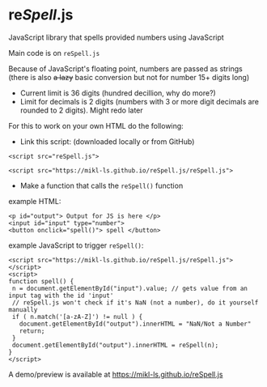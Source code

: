 # re*Spell*.js
JavaScript library that spells provided numbers using JavaScript 

Main code is on `reSpell.js`

Because of JavaScript's floating point, numbers are passed as strings (there is also ~~a lazy~~ basic conversion but not for number 15+ digits long)
- Current limit is 36 digits (hundred decillion, why do more?)
- Limit for decimals is 2 digits (numbers with 3 or more digit decimals are rounded to 2 digits). Might redo later

For this to work on your own HTML do the following:

- Link this script: (downloaded locally or from GitHub)
```
<script src="reSpell.js">
```
```
<script src="https://mikl-ls.github.io/reSpell.js/reSpell.js">
```
 - Make a function that calls the `reSpell()` function 
 
 example HTML:
 ```
<p id="output"> Output for JS is here </p>
<input id="input" type="number">
<button onclick="spell()"> spell </button> 
 ```
 
 example JavaScript to trigger `reSpell()`:
 ```
 <script src="https://mikl-ls.github.io/reSpell.js/reSpell.js"></script>
 <script>
 function spell() {
  n = document.getElementById("input").value; // gets value from an input tag with the id 'input' 	
  // reSpell.js won't check if it's NaN (not a number), do it yourself manually
  if ( n.match('[a-zA-Z]') != null ) { 
	document.getElementById("output").innerHTML = "NaN/Not a Number"
	return;
  }
  document.getElementById("output").innerHTML = reSpell(n);
 }
 </script>
 ```
A demo/preview is available at https://mikl-ls.github.io/reSpell.js
